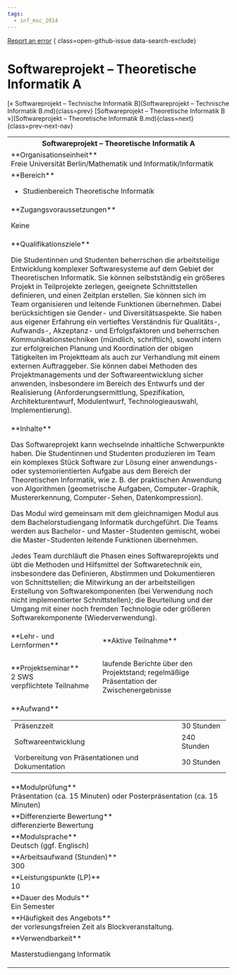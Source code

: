 ```yaml
---
tags:
  - inf_msc_2014
---
```

[Report an error](https://github.com/SGSSGene/FUB-SUP/issues/new?title=Error%20in%20%22Softwareprojekt%20%E2%80%93%20Theoretische%20Informatik%20A%22&body=There%20seems%20to%20be%20an%20error%20in%20module%20%22Softwareprojekt%20%E2%80%93%20Theoretische%20Informatik%20A%22%2E%0A%0A%3CDescribe%20here%20a%20slightly%20more%20detailed%20description%20of%20what%20is%20wrong%3E&labels=bug)
{ class=open-github-issue data-search-exclude}

# Softwareprojekt – Theoretische Informatik A

[« Softwareprojekt – Technische Informatik B](Softwareprojekt – Technische Informatik B.md){class=prev}
[Softwareprojekt – Theoretische Informatik B »](Softwareprojekt – Theoretische Informatik B.md){class=next}
{class=prev-next-nav}

<table markdown id="moduledesc">
<tr markdown class="moduledesc_head"><th colspan="2">Softwareprojekt – Theoretische Informatik A </th></tr>
<tr markdown><td colspan="2">**Organisationseinheit**   <br>Freie Universität Berlin/Mathematik und Informatik/Informatik</td></tr>

<tr markdown><td colspan="2">**Bereich**<br>


- Studienbereich Theoretische Informatik

</td></tr>

<tr markdown><td colspan="2">**Zugangsvoraussetzungen** <br>

Keine


</td></tr>
<tr markdown><td colspan="2">**Qualifikationsziele**    <br>

Die Studentinnen und Studenten beherrschen die arbeitsteilige Entwicklung
komplexer Softwaresysteme auf dem Gebiet der Theoretischen Informatik. Sie
können selbstständig ein größeres Projekt in Teilprojekte zerlegen,
geeignete Schnittstellen definieren, und einen Zeitplan erstellen. Sie
können sich im Team organisieren und leitende Funktionen übernehmen. Dabei
berücksichtigen sie Gender- und Diversitätsaspekte. Sie haben aus eigener
Erfahrung ein vertieftes Verständnis für Qualitäts-, Aufwands-, Akzeptanz-
und Erfolgsfaktoren und beherrschen Kommunikationstechniken (mündlich,
schriftlich), sowohl intern zur erfolgreichen Planung und Koordination der
obigen Tätigkeiten im Projektteam als auch zur Verhandlung mit einem
externen Auftraggeber. Sie können dabei Methoden des Projektmanagements und
der Softwareentwicklung sicher anwenden, insbesondere im Bereich des
Entwurfs und der Realisierung (Anforderungsermittlung, Spezifikation,
Architekturentwurf, Modulentwurf, Technologieauswahl, Implementierung).


</td></tr>
<tr markdown><td colspan="2">**Inhalte**                <br>

Das Softwareprojekt kann wechselnde inhaltliche Schwerpunkte haben. Die
Studentinnen und Studenten produzieren im Team ein komplexes Stück Software
zur Lösung einer anwendungs- oder systemorientierten Aufgabe aus dem Bereich
der Theoretischen Informatik, wie z. B. der praktischen Anwendung von
Algorithmen (geometrische Aufgaben, Computer-Graphik, Mustererkennung,
Computer-Sehen, Datenkompression).

Das Modul wird gemeinsam mit dem
gleichnamigen Modul aus dem Bachelorstudiengang Informatik durchgeführt. Die
Teams werden aus Bachelor- und Master-Studenten gemischt, wobei die
Master-Studenten leitende Funktionen übernehmen.

Jedes Team durchläuft die
Phasen eines Softwareprojekts und übt die Methoden und Hilfsmittel der
Softwaretechnik ein, insbesondere das Definieren, Abstimmen und
Dokumentieren von Schnittstellen; die Mitwirkung an der arbeitsteiligen
Erstellung von Softwarekomponenten (bei Verwendung noch nicht
implementierter Schnittstellen); die Beurteilung und der Umgang mit einer
noch fremden Technologie oder größeren Softwarekomponente
(Wiederverwendung).


</td></tr>

<tr markdown><td>**Lehr- und Lernformen**</td><td>**Aktive Teilnahme**</td></tr>
<tr markdown><td> **Projektseminar** <br>2 SWS <br> verpflichtete Teilnahme</td><td>

laufende Berichte über den Projektstand; regelmäßige Präsentation der Zwischenergebnisse
</td></tr>
<tr markdown><td colspan="2">**Aufwand**                <br>
<table class="aufwand_table">
<tr><td>Präsenzzeit</td><td>30 Stunden</td></tr>
<tr><td>Softwareentwicklung</td><td>240 Stunden</td></tr>
<tr><td>Vorbereitung von Präsentationen und Dokumentation</td><td>30 Stunden</td></tr>
</table>

</td></tr>
<tr markdown><td colspan="2">**Modulprüfung**             <br>Präsentation (ca. 15 Minuten) oder Posterpräsentation (ca. 15 Minuten)


</td></tr>
<tr markdown><td colspan="2">**Differenzierte Bewertung** <br>differenzierte Bewertung

</td></tr>
<tr markdown><td colspan="2">**Modulsprache**             <br>Deutsch (ggf. Englisch)</td></tr>
<tr markdown><td colspan="2">**Arbeitsaufwand (Stunden)** <br>300</td></tr>
<tr markdown><td colspan="2">**Leistungspunkte (LP)**     <br>10</td></tr>
<tr markdown><td colspan="2">**Dauer des Moduls**         <br>Ein Semester</td></tr>
<tr markdown><td colspan="2">**Häufigkeit des Angebots**  <br>der vorlesungsfreien Zeit als Blockveranstaltung.</td></tr>
<tr markdown><td colspan="2">**Verwendbarkeit**           <br>

Masterstudiengang Informatik


</td></tr>

</table>
